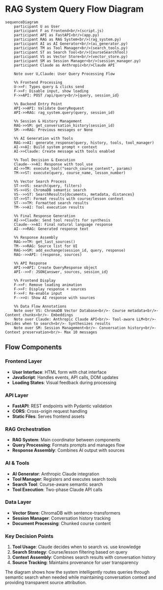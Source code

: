 # RAG System Query Flow Diagram

```mermaid
sequenceDiagram
    participant U as User
    participant F as Frontend<br/>(script.js)
    participant API as FastAPI<br/>(app.py)
    participant RAG as RAG System<br/>(rag_system.py)
    participant AI as AI Generator<br/>(ai_generator.py)
    participant TM as Tool Manager<br/>(search_tools.py)
    participant ST as Search Tool<br/>(CourseSearchTool)
    participant VS as Vector Store<br/>(vector_store.py)
    participant SM as Session Manager<br/>(session_manager.py)
    participant Claude as Anthropic<br/>Claude API

    Note over U,Claude: User Query Processing Flow

    %% Frontend Processing
    U->>F: Types query & clicks send
    F->>F: Disable input, show loading
    F->>API: POST /api/query<br/>{query, session_id}

    %% Backend Entry Point
    API->>API: Validate QueryRequest
    API->>RAG: rag_system.query(query, session_id)

    %% Session & History Management
    RAG->>SM: get_conversation_history(session_id)
    SM-->>RAG: Previous messages or None

    %% AI Generation with Tools
    RAG->>AI: generate_response(query, history, tools, tool_manager)
    AI->>AI: Build system prompt + context
    AI->>Claude: Create message with tools enabled

    %% Tool Decision & Execution
    Claude-->>AI: Response with tool_use
    AI->>TM: execute_tool("search_course_content", params)
    TM->>ST: execute(query, course_name, lesson_number)

    %% Vector Search Process
    ST->>VS: search(query, filters)
    VS->>VS: ChromaDB semantic search
    VS-->>ST: SearchResults{documents, metadata, distances}
    ST->>ST: Format results with course/lesson context
    ST-->>TM: Formatted search results
    TM-->>AI: Tool execution results

    %% Final Response Generation
    AI->>Claude: Send tool results for synthesis
    Claude-->>AI: Final natural language response
    AI-->>RAG: Generated response text

    %% Response Assembly
    RAG->>TM: get_last_sources()
    TM-->>RAG: Source list for UI
    RAG->>SM: add_exchange(session_id, query, response)
    RAG-->>API: (response, sources)

    %% API Response
    API->>API: Create QueryResponse object
    API-->>F: JSON{answer, sources, session_id}

    %% Frontend Display
    F->>F: Remove loading animation
    F->>F: Display response + sources
    F->>F: Re-enable input
    F-->>U: Show AI response with sources

    %% Data Flow Annotations
    Note over VS: ChromaDB Vector Database<br/>- Course metadata<br/>- Content chunks<br/>- Embeddings
    Note over Claude: Anthropic Claude API<br/>- Tool-aware LLM<br/>- Decides when to search<br/>- Synthesizes results
    Note over SM: Session Management<br/>- Conversation history<br/>- Context preservation<br/>- Max 10 messages
```

## Flow Components

### **Frontend Layer**
- **User Interface**: HTML form with chat interface
- **JavaScript**: Handles events, API calls, DOM updates
- **Loading States**: Visual feedback during processing

### **API Layer** 
- **FastAPI**: REST endpoints with Pydantic validation
- **CORS**: Cross-origin request handling
- **Static Files**: Serves frontend assets

### **RAG Orchestration**
- **RAG System**: Main coordinator between components
- **Query Processing**: Formats prompts and manages flow
- **Response Assembly**: Combines AI output with sources

### **AI & Tools**
- **AI Generator**: Anthropic Claude integration
- **Tool Manager**: Registers and executes search tools
- **Search Tool**: Course-aware semantic search
- **Tool Execution**: Two-phase Claude API calls

### **Data Layer**
- **Vector Store**: ChromaDB with sentence-transformers
- **Session Manager**: Conversation history tracking
- **Document Processing**: Chunked course content

### **Key Decision Points**
1. **Tool Usage**: Claude decides when to search vs. use knowledge
2. **Search Strategy**: Course/lesson filtering based on query
3. **Context Assembly**: Combines search results with conversation history
4. **Source Tracking**: Maintains provenance for user transparency

The diagram shows how the system intelligently routes queries through semantic search when needed while maintaining conversation context and providing transparent source attribution.